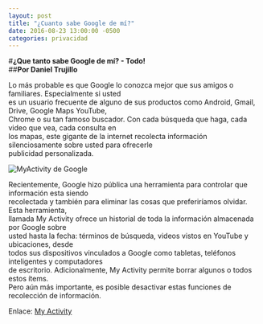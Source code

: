 ```yaml
---
layout: post
title: "¿Cuanto sabe Google de mí?"
date: 2016-08-23 13:00:00 -0500
categories: privacidad
---
```


#**¿Que tanto sabe Google de mí? - Todo!**  
##**Por Daniel Trujillo**  
  
Lo más probable es que Google lo conozca mejor que sus amigos o familiares. Especialmente si usted  
es un usuario frecuente de alguno de sus productos como Android, Gmail, Drive, Google Maps YouTube,  
Chrome o su tan famoso buscador. Con cada búsqueda que haga, cada video que vea, cada consulta en  
los mapas, este gigante de la internet recolecta información silenciosamente sobre usted para ofrecerle  
publicidad personalizada.  
  
![MyActivity de Google](URL "http://imgur.com/FkarG88")  
  
Recientemente, Google hizo pública una herramienta para controlar que información esta siendo   
recolectada y también para eliminar las cosas que preferiríamos olvidar. Esta herramienta,   
llamada My Activity ofrece un historial de toda la información almacenada por Google sobre  
usted hasta la fecha: términos de búsqueda, videos vistos en YouTube y ubicaciones, desde  
todos sus dispositivos vinculados a Google como tabletas, teléfonos inteligentes y computadores  
de escritorio. Adicionalmente, My Activity permite borrar algunos o todos estos ítems.  
Pero aún más importante, es posible desactivar estas funciones de recolección de información. 
  
Enlace: [My Activity](URL "https://myactivity.google.com")
